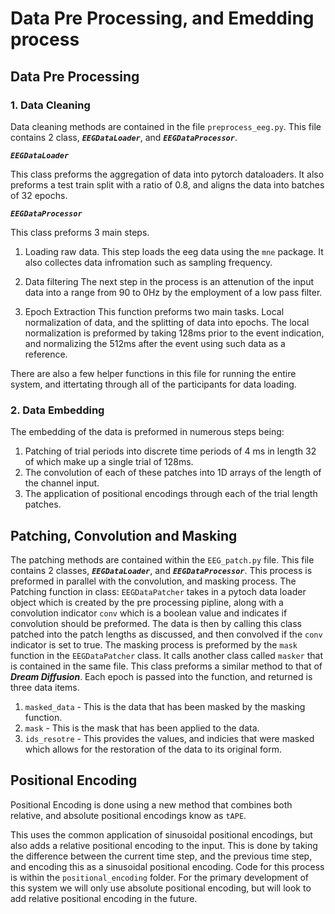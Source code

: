 # Data Pre Processing, and Emedding process

## Data Pre Processing

### 1. Data Cleaning

Data cleaning methods are contained in the file `preprocess_eeg.py`. This file contains 2 class, ***`EEGDataLoader`***, and ***`EEGDataProcessor`***.

***`EEGDataLoader`***

This class preforms the aggregation of data into pytorch dataloaders. It also preforms a test train split with a ratio of 0.8, and aligns the data into batches of 32 epochs. 

***`EEGDataProcessor`***

This class preforms 3 main steps.

1. Loading raw data.
    This step loads the eeg data using the `mne` package. It also collectes data infromation such as sampling frequency.

2. Data filtering
    The next step in the process is an attenution of the input data into a range from 90 to 0Hz by the employment of a low pass filter. 

3. Epoch Extraction
    This function preforms two main tasks. Local normalization of data, and the splitting of data into epochs. The local normalization is preformed by taking 128ms prior to the event indication, and normalizing the 512ms after the event using such data as a reference. 

There are also a few helper functions in this file for running the entire system, and ittertating through all of the participants for data loading.


### 2. Data Embedding

The embedding of the data is preformed in numerous steps being:

1. Patching of trial periods into discrete time periods of 4 ms in length 32 of which make up a single trial of 128ms.
2. The convolution of each of these patches into 1D arrays of the length of the channel input.
3. The application of positional encodings through each of the trial length patches.

## Patching, Convolution and Masking
The patching methods are contained within the `EEG_patch.py` file. This file contains 2 classes, ***`EEGDataLoader`***, and ***`EEGDataProcessor`***. This process is preformed in parallel with the convolution, and masking process. The Patching function in class: `EEGDataPatcher` takes in a pytoch data loader object which is created by the pre processing pipline, along with a convolution indicator `conv` which is a boolean value and indicates if convolution should be preformed. The data is then by calling this class patched into the patch lengths as discussed, and then convolved if the `conv` indicator is set to true. The masking process is preformed by the `mask` function in the `EEGDataPatcher` class. It calls another class called `masker` that is contained in the same file. This class preforms a similar method to that of ***Dream Diffusion***. Each epoch is passed into the function, and returned is three data items. 
1. `masked_data` - This is the data that has been masked by the masking function.
2. `mask` - This is the mask that has been applied to the data.
3. `ids_resotre` - This provides the values, and indicies that were masked which allows for the restoration of the data to its original form.


## Positional Encoding

Positional Encoding is done using a new method that combines both relative, and absolute positional encodings know as `tAPE`. 

This uses the common application of sinusoidal positional encodings, but also adds a relative positional encoding to the input. This is done by taking the difference between the current time step, and the previous time step, and encoding this as a sinusoidal positional encoding. Code for this process is within the `positional_encoding` folder. For the primary development of this system we will only use absolute positional encoding, but will look to add relative positional encoding in the future.